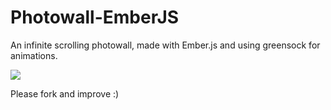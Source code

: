 Photowall-EmberJS
===============
An infinite scrolling photowall, made with Ember.js and using greensock for animations.

![](https://dl.dropboxusercontent.com/u/6061717/Screenshot%202014-05-29%2019.48.17.png)

Please fork and improve :)
